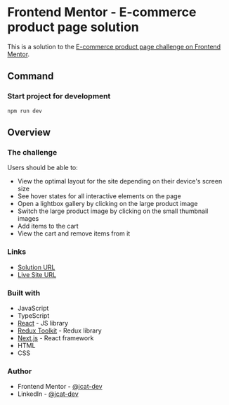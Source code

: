 # Frontend Mentor - E-commerce product page solution

This is a solution to the [E-commerce product page challenge on Frontend Mentor](https://www.frontendmentor.io/challenges/ecommerce-product-page-UPsZ9MJp6).

## Command

### Start project for development

```
npm run dev
```

## Overview

### The challenge

Users should be able to:

- View the optimal layout for the site depending on their device's screen size
- See hover states for all interactive elements on the page
- Open a lightbox gallery by clicking on the large product image
- Switch the large product image by clicking on the small thumbnail images
- Add items to the cart
- View the cart and remove items from it

### Links

- [Solution URL](https://www.frontendmentor.io/solutions/ecommerce-product-page-onHJyrfruX)
- [Live Site URL](https://e-commerce-1-jec.vercel.app/fall-limited-edition-sneakers)

### Built with

- JavaScript
- TypeScript
- [React](https://reactjs.org/) - JS library
- [Redux Toolkit](https://redux-toolkit.js.org/) - Redux library
- [Next.js](https://nextjs.org/) - React framework
- HTML
- CSS

### Author

- Frontend Mentor - [@jcat-dev](https://www.frontendmentor.io/profile/jcat-dev)
- LinkedIn - [@jcat-dev](https://www.linkedin.com/in/jcat-dev/)